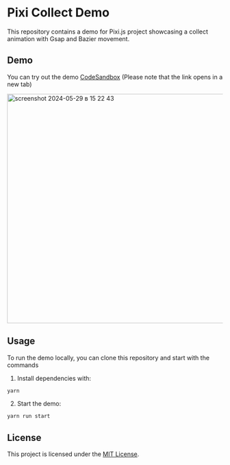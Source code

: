# Pixi Collect Demo

This repository contains a demo for Pixi.js project showcasing a collect animation with Gsap and Bazier movement.

## Demo

You can try out the demo [CodeSandbox](https://codesandbox.io/s/devbox/hv3lwt?file=%2Fsrc%2Findex.mjs%3A21%2C23) (Please note that the link opens in a new tab)

<img width="536" alt="screenshot 2024-05-29 в 15 22 43" src="https://github.com/Vladnzh/pixi-collect-demo/assets/54114087/480c3bf7-052c-4c83-b29d-7b9e22645f45">


## Usage

To run the demo locally, you can clone this repository and start with the commands


1. Install dependencies with:
```bash
yarn
```
2. Start the demo:
```bash
yarn run start
```

## License

This project is licensed under the [MIT License](LICENSE).
